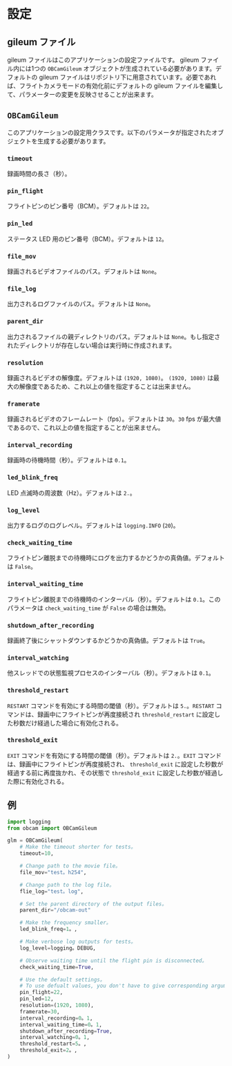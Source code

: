 # 設定

## gileum ファイル

gileum ファイルはこのアプリケーションの設定ファイルです。 gileum ファイル内には1つの `OBCamGileum` オブジェクトが生成されている必要があります。デフォルトの gileum ファイルはリポジトリ下に用意されています。必要であれば、フライトカメラモードの有効化前にデフォルトの gileum ファイルを編集して、パラメーターの変更を反映させることが出来ます。

## `OBCamGileum`

このアプリケーションの設定用クラスです。以下のパラメータが指定されたオブジェクトを生成する必要があります。

### `timeout`

録画時間の長さ（秒）。

### `pin_flight`

フライトピンのピン番号（BCM）。デフォルトは `22`。

### `pin_led`

ステータス LED 用のピン番号（BCM）。デフォルトは `12`。

### `file_mov`

録画されるビデオファイルのパス。デフォルトは `None`。

### `file_log`

出力されるログファイルのパス。デフォルトは `None`。

### `parent_dir`

出力されるファイルの親ディレクトリのパス。デフォルトは `None`。もし指定されたディレクトリが存在しない場合は実行時に作成されます。

### `resolution`

録画されるビデオの解像度。デフォルトは `(1920, 1080)`。  `(1920, 1080)` は最大の解像度であるため、これ以上の値を指定することは出来ません。

### `framerate`

録画されるビデオのフレームレート（fps）。デフォルトは `30`。`30` fps が最大値であるので、これ以上の値を指定することが出来ません。

### `interval_recording`

録画時の待機時間（秒）。デフォルトは `0.1`。

### `led_blink_freq`

LED 点滅時の周波数（Hz）。デフォルトは `2.`。

### `log_level`

出力するログのログレベル。デフォルトは `logging.INFO` (`20`)。

### `check_waiting_time`

フライトピン離脱までの待機時にログを出力するかどうかの真偽値。デフォルトは `False`。

### `interval_waiting_time`

フライトピン離脱までの待機時のインターバル（秒）。デフォルトは `0.1`。このパラメータは `check_waiting_time` が `False` の場合は無効。

### `shutdown_after_recording`

録画終了後にシャットダウンするかどうかの真偽値。デフォルトは `True`。

### `interval_watching`

他スレッドでの状態監視プロセスのインターバル（秒）。デフォルトは `0.1`。

### `threshold_restart`

`RESTART` コマンドを有効にする時間の閾値（秒）。デフォルトは `5.`。`RESTART` コマンドは、録画中にフライトピンが再度接続され `threshold_restart` に設定した秒数だけ経過した場合に有効化される。

### `threshold_exit`

`EXIT` コマンドを有効にする時間の閾値（秒）。デフォルトは `2.`。`EXIT` コマンドは、録画中にフライトピンが再度接続され、 `threshold_exit` に設定した秒数が経過する前に再度抜かれ、その状態で `threshold_exit` に設定した秒数が経過した際に有効化される。

## 例

```python
import logging
from obcam import OBCamGileum

glm = OBCamGileum(
    # Make the timeout shorter for tests。
    timeout=10,

    # Change path to the movie file。
    file_mov="test。h254",

    # Change path to the log file。
    flie_log="test。log",

    # Set the parent directory of the output files。
    parent_dir="/obcam-out"

    # Make the frequency smaller。
    led_blink_freq=1。,

    # Make verbose log outputs for tests。
    log_level=logging。DEBUG,

    # Observe waiting time until the flight pin is disconnected。
    check_waiting_time=True,

    # Use the default settings。
    # To use defualt values, you don't have to give corresponding arguments。
    pin_flight=22,
    pin_led=12,
    resolution=(1920, 1080),
    framerate=30,
    interval_recording=0。1,
    interval_waiting_time=0。1,
    shutdown_after_recording=True,
    interval_watching=0。1,
    threshold_restart=5。,
    threshold_exit=2。,
)
```
